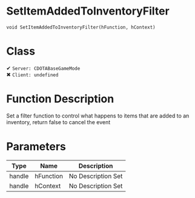 # SetItemAddedToInventoryFilter
```
void SetItemAddedToInventoryFilter(hFunction, hContext)
```
# Class
✔ `Server: CDOTABaseGameMode`  
✖ `Client: undefined`  

# Function Description
Set a filter function to control what happens to items that are added to an inventory, return false to cancel the event
# Parameters
Type|Name|Description
--|--|--
handle|hFunction|No Description Set
handle|hContext|No Description Set
